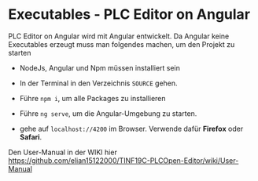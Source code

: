 # Executables - PLC Editor on Angular
PLC Editor on Angular wird mit Angular entwickelt. Da Angular keine Executables erzeugt muss man folgendes machen, um den Projekt zu starten

* NodeJs, Angular und Npm müssen installiert sein

* In der Terminal in den Verzeichnis `SOURCE` gehen.

* Führe `npm i`, um alle Packages zu installieren

* Führe `ng serve`, um die Angular-Umgebung zu starten.

* gehe auf `localhost://4200` im Browser. Verwende dafür **Firefox** oder **Safari**.

Den User-Manual in der WIKI hier https://github.com/elian15122000/TINF19C-PLCOpen-Editor/wiki/User-Manual
